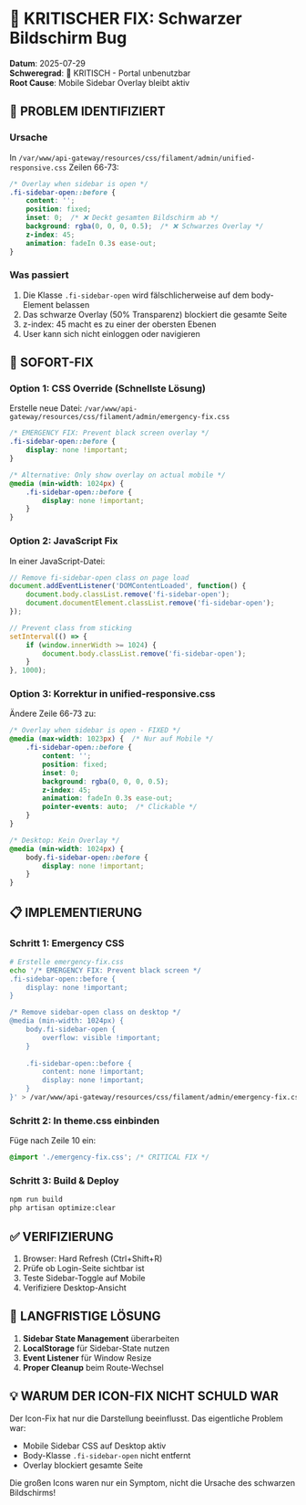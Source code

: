 # 🚨 KRITISCHER FIX: Schwarzer Bildschirm Bug

**Datum**: 2025-07-29  
**Schweregrad**: 🔴 KRITISCH - Portal unbenutzbar  
**Root Cause**: Mobile Sidebar Overlay bleibt aktiv

## 🎯 PROBLEM IDENTIFIZIERT

### Ursache
In `/var/www/api-gateway/resources/css/filament/admin/unified-responsive.css` Zeilen 66-73:

```css
/* Overlay when sidebar is open */
.fi-sidebar-open::before {
    content: '';
    position: fixed;
    inset: 0;  /* ❌ Deckt gesamten Bildschirm ab */
    background: rgba(0, 0, 0, 0.5);  /* ❌ Schwarzes Overlay */
    z-index: 45;
    animation: fadeIn 0.3s ease-out;
}
```

### Was passiert
1. Die Klasse `.fi-sidebar-open` wird fälschlicherweise auf dem body-Element belassen
2. Das schwarze Overlay (50% Transparenz) blockiert die gesamte Seite
3. z-index: 45 macht es zu einer der obersten Ebenen
4. User kann sich nicht einloggen oder navigieren

## 🔧 SOFORT-FIX

### Option 1: CSS Override (Schnellste Lösung)

Erstelle neue Datei: `/var/www/api-gateway/resources/css/filament/admin/emergency-fix.css`

```css
/* EMERGENCY FIX: Prevent black screen overlay */
.fi-sidebar-open::before {
    display: none !important;
}

/* Alternative: Only show overlay on actual mobile */
@media (min-width: 1024px) {
    .fi-sidebar-open::before {
        display: none !important;
    }
}
```

### Option 2: JavaScript Fix

In einer JavaScript-Datei:

```javascript
// Remove fi-sidebar-open class on page load
document.addEventListener('DOMContentLoaded', function() {
    document.body.classList.remove('fi-sidebar-open');
    document.documentElement.classList.remove('fi-sidebar-open');
});

// Prevent class from sticking
setInterval(() => {
    if (window.innerWidth >= 1024) {
        document.body.classList.remove('fi-sidebar-open');
    }
}, 1000);
```

### Option 3: Korrektur in unified-responsive.css

Ändere Zeile 66-73 zu:

```css
/* Overlay when sidebar is open - FIXED */
@media (max-width: 1023px) {  /* Nur auf Mobile */
    .fi-sidebar-open::before {
        content: '';
        position: fixed;
        inset: 0;
        background: rgba(0, 0, 0, 0.5);
        z-index: 45;
        animation: fadeIn 0.3s ease-out;
        pointer-events: auto;  /* Clickable */
    }
}

/* Desktop: Kein Overlay */
@media (min-width: 1024px) {
    body.fi-sidebar-open::before {
        display: none !important;
    }
}
```

## 📋 IMPLEMENTIERUNG

### Schritt 1: Emergency CSS
```bash
# Erstelle emergency-fix.css
echo '/* EMERGENCY FIX: Prevent black screen */
.fi-sidebar-open::before {
    display: none !important;
}

/* Remove sidebar-open class on desktop */
@media (min-width: 1024px) {
    body.fi-sidebar-open {
        overflow: visible !important;
    }
    
    .fi-sidebar-open::before {
        content: none !important;
        display: none !important;
    }
}' > /var/www/api-gateway/resources/css/filament/admin/emergency-fix.css
```

### Schritt 2: In theme.css einbinden
Füge nach Zeile 10 ein:
```css
@import './emergency-fix.css'; /* CRITICAL FIX */
```

### Schritt 3: Build & Deploy
```bash
npm run build
php artisan optimize:clear
```

## ✅ VERIFIZIERUNG

1. Browser: Hard Refresh (Ctrl+Shift+R)
2. Prüfe ob Login-Seite sichtbar ist
3. Teste Sidebar-Toggle auf Mobile
4. Verifiziere Desktop-Ansicht

## 🔄 LANGFRISTIGE LÖSUNG

1. **Sidebar State Management** überarbeiten
2. **LocalStorage** für Sidebar-State nutzen
3. **Event Listener** für Window Resize
4. **Proper Cleanup** beim Route-Wechsel

## 💡 WARUM DER ICON-FIX NICHT SCHULD WAR

Der Icon-Fix hat nur die Darstellung beeinflusst. Das eigentliche Problem war:
- Mobile Sidebar CSS auf Desktop aktiv
- Body-Klasse `.fi-sidebar-open` nicht entfernt
- Overlay blockiert gesamte Seite

Die großen Icons waren nur ein Symptom, nicht die Ursache des schwarzen Bildschirms!